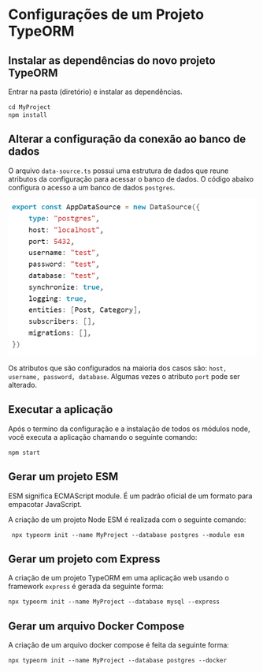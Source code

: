 # Configurações de um Projeto TypeORM

## Instalar as dependências do novo projeto TypeORM
>
Entrar na pasta (diretório) e instalar as dependências.
```
cd MyProject 
npm install 
```
>

## Alterar a configuração da conexão ao banco de dados
>
O arquivo `data-source.ts` possui uma estrutura de dados que reune atributos da configuração para acessar o banco de dados. O código abaixo configura o acesso a um banco de dados `postgres`.
>

![This is a alt text.](/image/datasource.png "Configuração do acesso ao Banco de Dados.")

>
Os atributos que são configurados na maioria dos casos são: `host, username, password, database`. Algumas vezes o atributo `port` pode ser alterado. 
>

## Executar a aplicação
>
Após o termino da configuração e a instalação de todos os módulos node, você executa a aplicação chamando o seguinte comando:

```
npm start
```
>

## Gerar um projeto ESM
>
ESM significa ECMAScript module. É um padrão oficial de um formato para empacotar JavaScript.
>
>
A criação de um projeto Node ESM é realizada com o seguinte comando:
```
 npx typeorm init --name MyProject --database postgres --module esm
 ```
>

## Gerar um projeto com Express
>
A criação de um projeto TypeORM em uma aplicação web usando o framework `express` é gerada da seguinte forma: 
>
>
```
npx typeorm init --name MyProject --database mysql --express
```
>

## Gerar um arquivo Docker Compose
>
A criação de um arquivo docker compose é feita da seguinte forma:
>
>
```
npx typeorm init --name MyProject --database postgres --docker
```
>